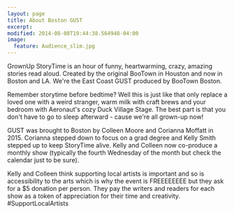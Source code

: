 ```yaml
---
layout: page
title: About Boston GUST
excerpt:
modified: 2014-08-08T19:44:38.564948-04:00
image:
  feature: Audience_slim.jpg
---
```


GrownUp StoryTime is an hour of funny, heartwarming, crazy, amazing stories read aloud. Created by the original BooTown in Houston and now in Boston and LA. We're the East Coast GUST produced by BooTown Boston.

Remember storytime before bedtime? Well this is just like that only replace a loved one with a weird stranger, warm milk with craft brews and your bedroom with Aeronaut's cozy Duck Village Stage. The best part is that you don't have to go to sleep afterward - cause we're all grown-up now!

GUST was brought to Boston by Colleen Moore and Corianna Moffatt in 2015.  Corianna stepped down to focus on a grad degree and Kelly Smith stepped up to keep StoryTime alive.  Kelly and Colleen now co-produce a monthly show (typically the fourth Wednesday of the month but check the calendar just to be sure). 

Kelly and Colleen think supporting local artists is important and so is accessibility to the arts which is why the event is FREEEEEEEE but they ask for a $5 donation per person. They pay the writers and readers for each show as a token of appreciation for their time and creativity. #SupportLocalArtists
